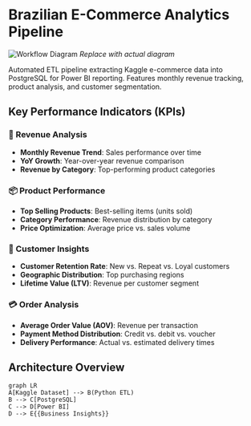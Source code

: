 # Brazilian E-Commerce Analytics Pipeline

![Workflow Diagram](https://via.placeholder.com/800x400.png?text=Architecture+Diagram) _Replace with actual diagram_

Automated ETL pipeline extracting Kaggle e-commerce data into PostgreSQL for Power BI reporting. Features monthly revenue tracking, product analysis, and customer segmentation.

## Key Performance Indicators (KPIs)

### 🚀 Revenue Analysis

- **Monthly Revenue Trend**: Sales performance over time
- **YoY Growth**: Year-over-year revenue comparison
- **Revenue by Category**: Top-performing product categories

### 📦 Product Performance

- **Top Selling Products**: Best-selling items (units sold)
- **Category Performance**: Revenue distribution by category
- **Price Optimization**: Average price vs. sales volume

### 👥 Customer Insights

- **Customer Retention Rate**: New vs. Repeat vs. Loyal customers
- **Geographic Distribution**: Top purchasing regions
- **Lifetime Value (LTV)**: Revenue per customer segment

### 💳 Order Analysis

- **Average Order Value (AOV)**: Revenue per transaction
- **Payment Method Distribution**: Credit vs. debit vs. voucher
- **Delivery Performance**: Actual vs. estimated delivery times

## Architecture Overview

```mermaid
graph LR
A[Kaggle Dataset] --> B(Python ETL)
B --> C[PostgreSQL]
C --> D[Power BI]
D --> E{{Business Insights}}
```
